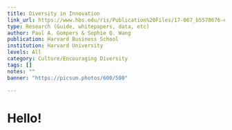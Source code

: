 ```yaml
---
title: Diversity in Innovation
link_url: https://www.hbs.edu/ris/Publication%20Files/17-067_b5578676-e44c-40aa-a9d8-9e72c287afe8.pdf
type: Research (Guide, whitepapers, data, etc)
author: Paul A. Gompers & Sophie Q. Wang
publication: Harvard Business School
institution: Harvard University
levels: All
category: Culture/Encouraging Diversity
tags: []
notes: ""
banner: "https://picsum.photos/600/500"

---
```


# Hello!

